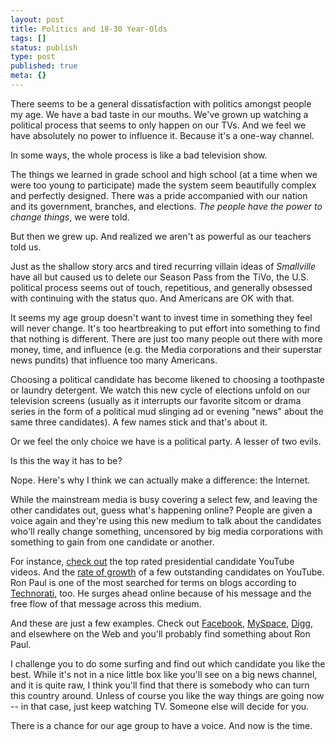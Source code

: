 ```yaml
---
layout: post
title: Politics and 18-30 Year-Olds
tags: []
status: publish
type: post
published: true
meta: {}
---
```


There seems to be a general dissatisfaction with politics amongst people my age. We have a bad taste in our mouths. We've grown up watching a political process that seems to only happen on our TVs. And we feel we have absolutely no power to influence it. Because it's a one-way channel.

In some ways, the whole process is like a bad television show.

The things we learned in grade school and high school (at a time when we were too young to participate) made the system seem beautifully complex and perfectly designed. There was a pride accompanied with our nation and its government, branches, and elections. *The people have the power to change things*, we were told.

But then we grew up. And realized we aren't as powerful as our teachers told us.

Just as the shallow story arcs and tired recurring villain ideas of *Smallville* have all but caused us to delete our Season Pass from the TiVo, the U.S. political process seems out of touch, repetitious, and generally obsessed with continuing with the status quo. And Americans are OK with that.

It seems my age group doesn't want to invest time in something they feel will never change. It's too heartbreaking to put effort into something to find that nothing is different. There are just too many people out there with more money, time, and influence (e.g. the Media corporations and their superstar news pundits) that influence too many Americans.

Choosing a political candidate has become likened to choosing a toothpaste or laundry detergent. We watch this new cycle of elections unfold on our television screens (usually as it interrupts our favorite sitcom or drama series in the form of a political mud slinging ad or evening "news" about the same three candidates). A few names stick and that's about it.

Or we feel the only choice we have is a political party. A lesser of two evils.

Is this the way it has to be?

Nope. Here's why I think we can actually make a difference: the Internet.

While the mainstream media is busy covering a select few, and leaving the other candidates out, guess what's happening online? People are given a voice again and they're using this new medium to talk about the candidates who'll really change something, uncensored by big media corporations with something to gain from one candidate or another.

For instance, [check out](http://www.youtube.com/results?search_type=search_videos&amp;search_query=president&amp;search_sort=video_avg_rating&amp;search_category=0) the top rated presidential candidate YouTube videos. And the [rate of growth](http://www.techpresident.com/youtube) of a few outstanding candidates on YouTube. Ron Paul is one of the most searched for terms on blogs according to [Technorati](http://technorati.com/pop/), too. He surges ahead online because of his message and the free flow of that message across this medium.

And these are just a few examples. Check out [Facebook](http://www.democraticunderground.com/discuss/duboard.php?az=view_all&amp;address=132x3298015), [MySpace](http://www.freecentury.com/2007/06/10/update-ron-paul-fastest-growing-myspace-candidate/), [Digg](http://digg.com/2008_us_elections/popular/30days), and elsewhere on the Web and you'll probably find something about Ron Paul.

I challenge you to do some surfing and find out which candidate you like the best. While it's not in a nice little box like you'll see on a big news channel, and it is quite raw, I think you'll find that there is somebody who can turn this country around. Unless of course you like the way things are going now -- in that case, just keep watching TV. Someone else will decide for you.

There is a chance for our age group to have a voice. And now is the time.
